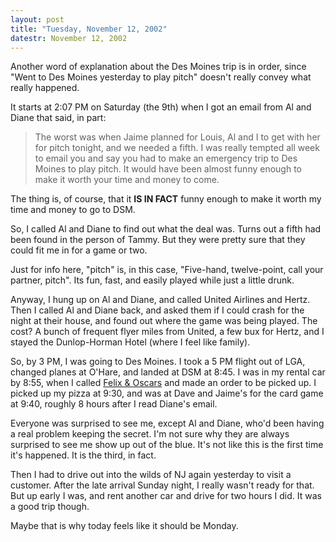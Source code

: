 ```yaml
---
layout: post
title: "Tuesday, November 12, 2002"
datestr: November 12, 2002
---
```


Another word of explanation about the Des Moines trip is in order, since "Went
to Des Moines yesterday to play pitch" doesn't really convey what really
happened.

It starts at 2:07 PM on Saturday (the 9th) when I got an email from Al and
Diane that said, in part:
<blockquote>
The worst was when Jaime planned for Louis, Al and I to get with her for
pitch tonight, and we needed a fifth. I was really tempted all week to email
you and say you had to make an emergency trip to Des Moines to play pitch.
It would have been almost funny enough to make it worth your time and money
to come.
</blockquote>

The thing is, of course, that it <strong>IS IN FACT</strong> funny enough to
make it worth my time and money to go to DSM.

So, I called Al and Diane to find out what the deal was. Turns out a fifth
had been found in the person of Tammy. But they were pretty sure that they could
fit me in for a game or two.

Just for info here, "pitch" is, in this case, "Five-hand, twelve-point,
call your partner, pitch". Its fun, fast, and easily played while just
a little drunk.

Anyway, I hung up on Al and Diane, and called United Airlines and Hertz. Then
I called Al and Diane back, and asked them if I could crash for the night at
their house, and found out where the game was being played. The cost? A bunch
of frequent flyer miles from United, a few bux for Hertz, and I stayed the Dunlop-Horman
Hotel (where I feel like family).

So, by 3 PM, I was going to Des Moines. I took a 5 PM flight out of LGA, changed
planes at O'Hare, and landed at DSM at 8:45. I was in my rental car by 8:55,
when I called <a href="http://www.dmweb.com/sfood/felix&oscars/default.htm">Felix
&amp; Oscars</a> and made an order to be picked up. I picked up my pizza at
9:30, and was at Dave and Jaime's for the card game at 9:40, roughly 8 hours
after I read Diane's email.

Everyone was surprised to see me, except Al and Diane, who'd been having a
real problem keeping the secret. I'm not sure why they are always surprised
to see me show up out of the blue. It's not like this is the first time it's
happened. It is the third, in fact.

Then I had to drive out into the wilds of NJ again yesterday to visit a customer.
After the late arrival Sunday night, I really wasn't ready for that. But up
early I was, and rent another car and drive for two hours I did. It was a good
trip though.

Maybe that is why today feels like it should be Monday.

